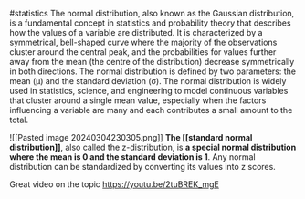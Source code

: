 #statistics 
The normal distribution, also known as the Gaussian distribution, is a fundamental concept in statistics and probability theory that describes how the values of a variable are distributed. It is characterized by a symmetrical, bell-shaped curve where the majority of the observations cluster around the central peak, and the probabilities for values further away from the mean (the centre of the distribution) decrease symmetrically in both directions. The normal distribution is defined by two parameters: the mean (μ) and the standard deviation (σ). The normal distribution is widely used in statistics, science, and engineering to model continuous variables that cluster around a single mean value, especially when the factors influencing a variable are many and each contributes a small amount to the total.

![[Pasted image 20240304230305.png]]
**The [[standard normal distribution]]**, also called the z-distribution, is **a special normal distribution where the mean is 0 and the standard deviation is 1**. Any normal distribution can be standardized by converting its values into z scores.

Great video on the topic
https://youtu.be/2tuBREK_mgE


